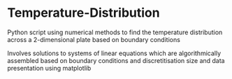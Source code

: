 # Temperature-Distribution
Python script using numerical methods to find the temperature distribution across a 2-dimensional plate based on boundary conditions 

Involves solutions to systems of linear equations which are algorithmically assembled based on boundary conditions and discretitisation size and data presentation using matplotlib
